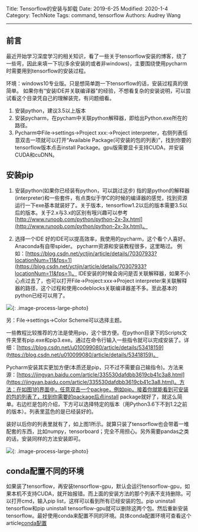 Title: Tensorflow的安装与卸载
Date: 2019-6-25
Modified: 2020-1-4
Category: TechNote
Tags: command, tensorflow
Authors: Audrey Wang

---
## 前言

最近开始学习深度学习的相关知识，看了一些关于tensorflow安装的博客，绕了一些弯，因此来填一下坑(多余安装的或者非windows)，主要围绕使用pycharm时需要用到tensorflow的安装过程。

环境：windows10专业版。只是想简单跑一下tensorflow的话，安装过程真的很简单。
如果你有“安装IDE并关联编译器"的经验，不想看复杂的安装说明，可以尝试看这个目录凭自己的理解装完，有问题细看。
1. 安装python，建议3.5以上版本
2. 安装pycharm，在pycham中关联python解释器，即给出Python.exe所在的路径。
3. Pycharm中File->settings->Project xxx:->Project interpreter，右侧列表任意双击一项就可以打开“Available Package(可安装的包的列表)”，找到你要的tensorflow版本点击install Package。gpu版需要显卡支持CUDA，并安装CUDA和cuDNN。

## 安装pip

1. 安装python(如果你已经装有python，可以跳过这步)
指的是python的解释器(interpreter)和一些套件，有点类似于学C的时候的编译器的感觉，找到资源运行一下exe基本就装好了。关于版本，tensorflow1.2以后的版本需要3.5以后的版本。关于2.x与3.x的区别有哦兴趣可以参考
[http://www.runoob.com/python/python-2x-3x.html](http://www.runoob.com/python/python-2x-3x.html)。

2. 选择一个IDE
好的IDE可以提高效率，我使用的pycharm，这个看个人喜好。Anaconda有自带spider。
pycharm资源和安装教程很多，这里略过。
例如：[https://blog.csdn.net/yctjin/article/details/70307933?locationNum=11&fps=1](https://blog.csdn.net/yctjin/article/details/70307933?locationNum=11&fps=1)。
IDE安装的时候会询问是否关联解释器，如果不小心点过去了，也可以打开File->Project:xxx->Project interpreter来关联解释器的路径，这个过程和使用codeblocks关联编译器差不多。至此基本的python已经可以用了。

![]({static}/pictures/6.png){: .image-process-large-photo}

另：File->settings->Color Scheme可以选择主题。

一些教程比较推荐的方法是使用pip，这个很方便。在python目录下的Scripts文件夹里有pip.exe和pip3.exe。通过在命令行输入一些指令就可以完成安装了。详细：[https://blog.csdn.net/u010099080/article/details/53418159](https://blog.csdn.net/u010099080/article/details/53418159)。

Pycharm安装其实更加方便(本质还是pip，只不过不需要自己输指令)。方法来源：[https://jingyan.baidu.com/article/335530dafdbb3619cb41c3a8.html](https://jingyan.baidu.com/article/335530dafdbb3619cb41c3a8.html)。方法：在如图1的界面中，任意双击一个packge，例如pip。接着你就能看到可安装的包的列表了，找到你需要的package后点install package就好了，就这么简单。右边栏是包的介绍，下方可以选择特定的版本（用Python3.6下不到1.2之前的版本）。列表里蓝色的是已经装好的。

装好以后你的列表里就有了，如上图1所示。就算只装了tensorflow也会带着一堆配套的东西，比如numpy，tensorboard；完全不用担心。另外需要pandas之类的话，安装同样的方法安装即可。

![]({static}/pictures/7.png){: .image-process-large-photo}

## conda配置不同的环境
如果装了tensorflow，再安装tensorflow-gpu，默认会运行tensorflow-gpu，如果本机不支持CUDA，就开始报错。而上面的安装方法的那个列表不支持删除。可以打开cmd，输入pip list，这样可以看到所有已经安装的包。pip uninstall tensorflow和pip uninstall tensorflow-gpu就可以删除这两个包。然后重新安装tensorflow。最好使用conda来配置不同的环境。具体conda配置环境可查看这个article[conda配置]({filename}/blog_server_config_conda.md)
